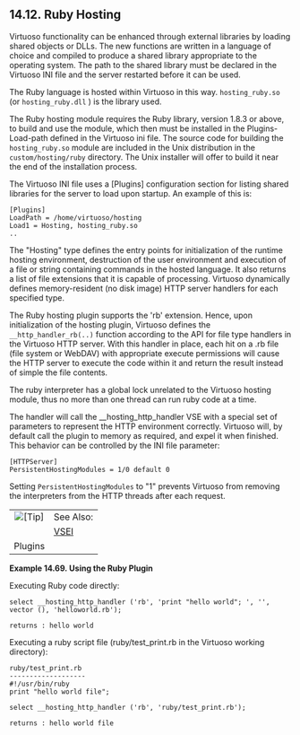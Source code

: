 <div>

<div>

<div>

<div>

## 14.12. Ruby Hosting

</div>

</div>

</div>

Virtuoso functionality can be enhanced through external libraries by
loading shared objects or DLLs. The new functions are written in a
language of choice and compiled to produce a shared library appropriate
to the operating system. The path to the shared library must be declared
in the Virtuoso INI file and the server restarted before it can be used.

The Ruby language is hosted within Virtuoso in this way.
`hosting_ruby.so` (or `hosting_ruby.dll` ) is the library used.

The Ruby hosting module requires the Ruby library, version 1.8.3 or
above, to build and use the module, which then must be installed in the
Plugins-Load-path defined in the Virtuoso ini file. The source code for
building the `hosting_ruby.so` module are included in the Unix
distribution in the `custom/hosting/ruby` directory. The Unix installer
will offer to build it near the end of the installation process.

The Virtuoso INI file uses a \[Plugins\] configuration section for
listing shared libraries for the server to load upon startup. An example
of this is:

``` programlisting
[Plugins]
LoadPath = /home/virtuoso/hosting
Load1 = Hosting, hosting_ruby.so
..
```

The "Hosting" type defines the entry points for initialization of the
runtime hosting environment, destruction of the user environment and
execution of a file or string containing commands in the hosted
language. It also returns a list of file extensions that it is capable
of processing. Virtuoso dynamically defines memory-resident (no disk
image) HTTP server handlers for each specified type.

The Ruby hosting plugin supports the 'rb' extension. Hence, upon
initialization of the hosting plugin, Virtuoso defines the
`__http_handler_rb(..)` function according to the API for file type
handlers in the Virtuoso HTTP server. With this handler in place, each
hit on a .rb file (file system or WebDAV) with appropriate execute
permissions will cause the HTTP server to execute the code within it and
return the result instead of simple the file contents.

The ruby interpreter has a global lock unrelated to the Virtuoso hosting
module, thus no more than one thread can run ruby code at a time.

The handler will call the \_\_hosting_http_handler VSE with a special
set of parameters to represent the HTTP environment correctly. Virtuoso
will, by default call the plugin to memory as required, and expel it
when finished. This behavior can be controlled by the INI file
parameter:

``` programlisting
[HTTPServer]
PersistentHostingModules = 1/0 default 0
```

Setting `PersistentHostingModules` to "1" prevents Virtuoso from
removing the interpreters from the HTTP threads after each request.

<div>

|                            |                                                                        |
|:--------------------------:|:-----------------------------------------------------------------------|
| ![\[Tip\]](images/tip.png) | See Also:                                                              |
|                            | <a href="vseplugins.html" class="link" title="18.6. VSEI Plugins">VSEI 
                              Plugins</a>                                                             |

</div>

<div>

**Example 14.69. Using the Ruby Plugin**

<div>

Executing Ruby code directly:

``` programlisting
select __hosting_http_handler ('rb', 'print "hello world"; ', '', vector (), 'helloworld.rb');
```

``` programlisting
returns : hello world
```

Executing a ruby script file (ruby/test_print.rb in the Virtuoso working
directory):

``` programlisting
ruby/test_print.rb
-------------------
#!/usr/bin/ruby
print "hello world file";
```

``` programlisting
select __hosting_http_handler ('rb', 'ruby/test_print.rb');
```

``` programlisting
returns : hello world file
```

</div>

</div>

  

</div>
